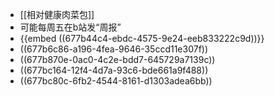 - [[相对健康肉菜包]]
- 可能每周五在b站发“周报”
- {{embed ((677b44c4-ebdc-4575-9e24-eeb833222c9d))}}
- ((677b6c86-a196-4fea-9646-35ccd11e307f))
- ((677b870e-0ac0-4c2e-bdd7-645729a7139c))
- ((677bc164-12f4-4d7a-93c6-bde661a9f488))
- ((677bc80c-6fb2-4544-8161-d1303adea6bb))